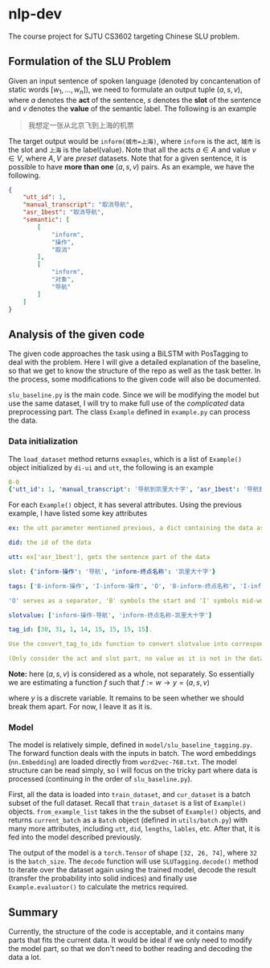 # nlp-dev

The course project for SJTU CS3602 targeting Chinese SLU problem. 

## Formulation of the SLU Problem

Given an input sentence of spoken language (denoted by concantenation of static words $[w_1,\dots, w_n]$), we need to formulate an output tuple $(a, s, v)$, where $a$ denotes the **act** of the sentence, $s$ denotes the **slot** of the sentence and $v$ denotes the **value** of the semantic label. The following is an example

> 我想定一张从北京飞到上海的机票

The target output would be `inform(城市=上海)`, where `inform` is the act, `城市` is the slot and `上海` is the label(value). Note that all the acts $a\in A$ and value $v\in V$, where $A,V$ are *preset* datasets. Note that for a given sentence, it is possible to have **more than one** $(a,s,v)$ pairs. As an example, we have the following.

```json
{
    "utt_id": 1,
    "manual_transcript": "取消导航",
    "asr_1best": "取消导航",
    "semantic": [
        [
            "inform",
            "操作",
            "取消"
        ],
        [
            "inform",
            "对象",
            "导航"
        ]
    ]
}
```

## Analysis of the given code

The given code approaches the task using a BiLSTM with PosTagging to deal with the problem. Here I will give a detailed explanation of the baseline, so that we get to know the structure of the repo as well as the task better. In the process, some modifications to the given code will also be documented.

`slu_baseline.py` is the main code. Since we will be modifying the model but use the same dataset, I will try to make full use of the *complicated* data preprocessing part. The class `Example` defined in `example.py` can process the data. 

### Data initialization

The `load_dataset` method returns `exmaples`, which is a list of `Example()` object initialized by `di-ui` and `utt`, the following is an example
```yaml
0-0
{'utt_id': 1, 'manual_transcript': '导航到凯里大十字', 'asr_1best': '导航到凯里大十字', 'semantic': [['inform', '操作', '导航'], ['inform', '终点名称', '凯里大十字']]}
```

For each `Example()` object, it has several attributes. Using the previous example, I have listed some key attributes

```yaml
ex: the utt parameter mentioned previous, a dict containing the data associated with one sentence

did: the id of the data

utt: ex['asr_1best'], gets the sentence part of the data

slot: {'inform-操作': '导航', 'inform-终点名称': '凯里大十字'}

tags: ['B-inform-操作', 'I-inform-操作', 'O', 'B-inform-终点名称', 'I-inform-终点名称', 'I-inform-终点名称', 'I-inform-终点名称', 'I-inform-终点名称']

'O' serves as a separator, 'B' symbols the start and 'I' symbols mid-word. This is used for POS-Tagging later.

slotvalue: ['inform-操作-导航', 'inform-终点名称-凯里大十字']

tag_id: [30, 31, 1, 14, 15, 15, 15, 15]. 

Use the convert_tag_to_idx function to convert slotvalue into corresponding index using existing vocabulary. 

(Only consider the act and slot part, no value as it is not in the dataset)
```

**Note:** here $(a,s,v)$ is considered as a whole, not separately. So essentially we are estimating a function $f$ such that $f := w\rightarrow y=(a,s,v)$


where $y$ is a discrete variable. It remains to be seen whether we should break them apart. For now, I leave it as it is.

### Model

The model is relatively simple, defined in `model/slu_baseline_tagging.py`. The forward function deals with the inputs in batch. The word embeddings (`nn.Embedding`) are loaded directly from `word2vec-768.txt`. The model structure can be read simply, so I will focus on the tricky part where data is processed (continuing in the order of `slu_baseline.py`).

First, all the data is loaded into `train_dataset`, and `cur_dataset` is a batch subset of the full dataset. Recall that `train_dataset` is a list of `Example()` objects. `from_example_list` takes in the the subset of `Example()` objects, and returns `current_batch` as a `Batch` object (defined in `utils/batch.py`) with many more attributes, including `utt`, `did`, `lengths`, `lables`, etc. After that, it is fed into the model described previously.

The output of the model is a `torch.Tensor` of shape `[32, 26, 74]`, where `32` is the `batch_size`. The `decode` function will use `SLUTagging.decode()` method to iterate over the dataset again using the trained model, decode the result (transfer the probability into solid indices) and finally use `Example.evaluator()` to calculate the metrics required.

## Summary

Currently, the structure of the code is acceptable, and it contains many parts that fits the current data. It would be ideal if we only need to modify the model part, so that we don't need to bother reading and decoding the data a lot.

